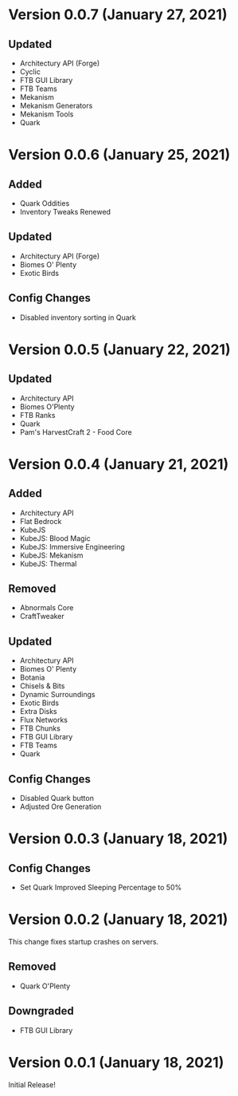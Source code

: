 # Version 0.0.7 (January 27, 2021)

## Updated

- Architectury API (Forge)
- Cyclic
- FTB GUI Library
- FTB Teams
- Mekanism
- Mekanism Generators
- Mekanism Tools
- Quark

# Version 0.0.6 (January 25, 2021)

## Added

- Quark Oddities
- Inventory Tweaks Renewed

## Updated

- Architectury API (Forge)
- Biomes O' Plenty
- Exotic Birds

## Config Changes

- Disabled inventory sorting in Quark

# Version 0.0.5 (January 22, 2021)

## Updated

- Architectury API
- Biomes O'Plenty
- FTB Ranks
- Quark
- Pam's HarvestCraft 2 - Food Core

# Version 0.0.4 (January 21, 2021)

## Added

- Architectury API
- Flat Bedrock
- KubeJS
- KubeJS: Blood Magic
- KubeJS: Immersive Engineering
- KubeJS: Mekanism
- KubeJS: Thermal

## Removed

- Abnormals Core
- CraftTweaker

## Updated

- Architectury API
- Biomes O' Plenty
- Botania
- Chisels & Bits
- Dynamic Surroundings
- Exotic Birds
- Extra Disks
- Flux Networks
- FTB Chunks
- FTB GUI Library
- FTB Teams
- Quark

## Config Changes

- Disabled Quark button
- Adjusted Ore Generation

# Version 0.0.3 (January 18, 2021)

## Config Changes

- Set Quark Improved Sleeping Percentage to 50%

# Version 0.0.2 (January 18, 2021)

This change fixes startup crashes on servers.

## Removed

- Quark O'Plenty

## Downgraded

- FTB GUI Library

# Version 0.0.1 (January 18, 2021)

Initial Release!
